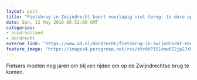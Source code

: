 ```yaml
---
layout: post
title: "Fietsbrug in Zwijndrecht keert voorlopig niet terug: te dure optie"
date: Sun, 12 May 2019 06:52:00 GMT
categories: 
- zuid-holland 
- dordrecht 
externe_link: "https://www.ad.nl/dordrecht/fietsbrug-in-zwijndrecht-keert-voorlopig-niet-terug-te-dure-optie~af16738b/"
feature_image: "https://images4.persgroep.net/rcs/bVr6tPI51cmwOZ2jp2JXPJwaN3M/diocontent/107574337/_fitwidth/400/?appId=21791a8992982cd8da851550a453bd7f&quality=0.7"
---
```


Fietsers moeten nog jaren om blijven rijden om op de Zwijndrechtse brug te komen.
